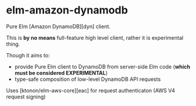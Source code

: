 # elm-amazon-dynamodb

Pure Elm [Amazon DynamoDB][dyn] client.

This is **by no means** full-feature high level client, rather it is experimental thing.

Though it aims to:

- provide Pure Elm client to DynamoDB from server-side Elm code (**which must be considered EXPERIMENTAL**)
- type-safe composition of low-level DynamoDB API requests

Uses [ktonon/elm-aws-core][eac] for request authenticaton (AWS V4 request signing)
